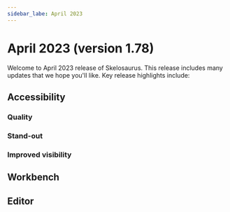 ```yaml
---
sidebar_labe: April 2023
---
```


# April 2023 (version 1.78)

Welcome to April 2023 release of Skelosaurus. This release includes many updates that we hope you'll like. Key release highlights include:

## Accessibility

### Quality

### Stand-out

### Improved visibility

## Workbench

## Editor
